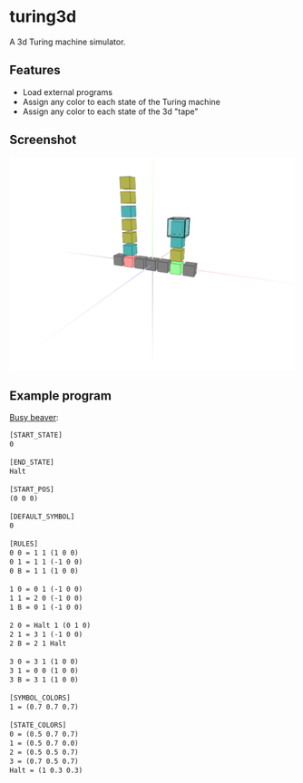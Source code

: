 # turing3d

A 3d Turing machine simulator.

## Features

- Load external programs
- Assign any color to each state of the Turing machine
- Assign any color to each state of the 3d "tape"

## Screenshot

![Screenshot](img/turing3d_screenshot.png)

## Example program

[Busy beaver](https://en.wikipedia.org/wiki/Busy_beaver):

    [START_STATE]
    0

    [END_STATE]
    Halt

    [START_POS]
    (0 0 0)

    [DEFAULT_SYMBOL]
    0

    [RULES]
    0 0 = 1 1 (1 0 0)
    0 1 = 1 1 (-1 0 0)
    0 B = 1 1 (1 0 0)

    1 0 = 0 1 (-1 0 0)
    1 1 = 2 0 (-1 0 0)
    1 B = 0 1 (-1 0 0)

    2 0 = Halt 1 (0 1 0)
    2 1 = 3 1 (-1 0 0)
    2 B = 2 1 Halt

    3 0 = 3 1 (1 0 0)
    3 1 = 0 0 (1 0 0)
    3 B = 3 1 (1 0 0)

    [SYMBOL_COLORS]
    1 = (0.7 0.7 0.7)

    [STATE_COLORS]
    0 = (0.5 0.7 0.7)
    1 = (0.5 0.7 0.0)
    2 = (0.5 0.5 0.7)
    3 = (0.7 0.5 0.7)
    Halt = (1 0.3 0.3)
